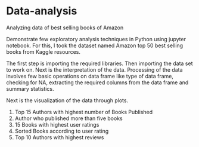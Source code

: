 # Data-analysis
Analyzing data of best selling books of Amazon 


Demonstrate few exploratory analysis techniques in Python using jupyter notebook. For this, I took the dataset named Amazon top 50 best selling books from Kaggle resources. 

The first step is importing the required libraries. Then importing the data set to work on. 
Next is the interpretation of the data. Processing of the data involves few basic operations on data frame like type of data frame, checking for NA, extracting the required columns from the data frame and summary statistics.

Next is the visualization of the data through plots.

1. Top 15 Authors with highest number of Books Published
2. Author who published more than five books
3. 15 Books with highest user ratings
4. Sorted Books according to user rating
5. Top 10 Authors with highest reviews
